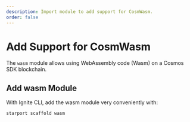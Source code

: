```yaml
---
description: Import module to add support for CosmWasm.
order: false
---
```


# Add Support for CosmWasm

The `wasm` module allows using WebAssembly code (Wasm) on a Cosmos SDK blockchain.

## Add wasm Module

With Ignite CLI, add the wasm module very conveniently with:

```bash
starport scaffold wasm
```

